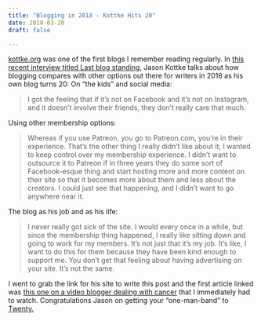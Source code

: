 ```yaml
---
title: "Blogging in 2018 - Kottke Hits 20"
date: 2018-03-20
draft: false

---
```


[kottke.org](https://kottke.org) was one of the first blogs I remember reading regularly. In [this recent interview titled Last blog standing](https://www.niemanlab.org/2018/02/last-blog-standing-last-guy-dancing-how-jason-kottke-is-thinking-about-kottke-org-at-20/), Jason Kottke talks about how blogging compares with other options out there for writers in 2018 as his own blog turns 20: On “the kids” and social media:

> I got the feeling that if it’s not on Facebook and it’s not on Instagram, and it doesn’t involve their friends, they don’t really care that much.

​Using other membership options:

> Whereas if you use Patreon, you go to Patreon.com, you’re in their experience. That’s the other thing I really didn’t like about it; I wanted to keep control over my membership experience. I didn’t want to outsource it to Patreon if in three years they do some sort of Facebook-esque thing and start hosting more and more content on their site so that it becomes more about them and less about the creators. I could just see that happening, and I didn’t want to go anywhere near it.

The blog as his job and as his life:

> I never really got sick of the site. I would every once in a while, but since the membership thing happened, I really like sitting down and going to work for my members. It’s not just that it’s my job. It’s like, I want to do this for them because they have been kind enough to support me. You don’t get that feeling about having advertising on your site. It’s not the same.

​I went to grab the link for his site to write this post and the first article linked was [this one on a video blogger dealing with cancer](https://kottke.org/18/03/a-young-video-blogger-with-cancer-shares-her-story) that I immediately had to watch. Congratulations Jason on getting your “one-man-band” to [Twenty.](https://kottke.org/18/03/twenty)
